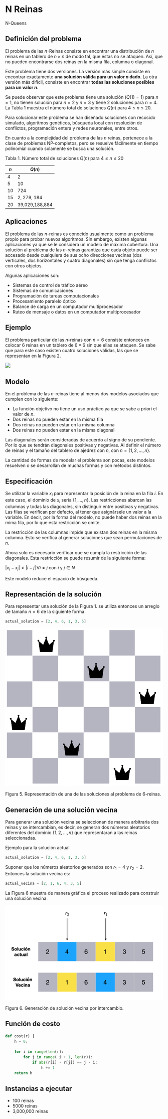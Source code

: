 # N Reinas

N-Queens

## Definición del problema

El problema de las $n$-Reinas consiste en encontrar una distribución de $n$  reinas en un tablero de $n \times n$ de modo tal, que éstas no se ataquen. Así, que no pueden encontrarse dos reinas en la misma fila, columna o diagonal.

Este problema tiene dos versiones. La versión más simple consiste en encontrar exactamente **una solución válida para un valor $n$  dado**. La otra versión más difícil, consiste en encontrar **todas las soluciones posibles para un valor $n$**.

Se puede observar que este problema tiene una solución $(Q(1)=1)$ para $n=1$, no tienen solución para $n=2$ y $n=3$ y tiene 2 soluciones para $n=4$. La Tabla 1 muestra el número total de soluciones $Q(n)$ para $4 \le n \le 20$.

Para solucionar este problema se han diseñado soluciones con recocido simulado, algoritmos genéticos, búsqueda local con resolución de conflictos, programación entera y redes neuronales, entre otros.

En cuanto a la complejidad del problema de las $n$ reinas, pertenece a la clase de problemas NP-completos, pero se resuelve fácilmente en tiempo polinomial cuando solamente se busca una solución.

Tabla 1. Número total de soluciones $Q(n)$ para $4 \le n \le 20$

| $n$    |  $Q(n)$      |
|--------|--------------|
| 4      |  2           |
| 5      |  10           |
| 10     |  724           |
| 15     |  2, 279, 184           |
| 20     |  39,029,188,884           |

## Aplicaciones

El problema de las $n$-reinas es conocido usualmente como un problema propio para probar nuevos algoritmos. Sin embargo, existen algunas aplicaciones ya que se le considera un modelo  de máxima cobertura. Una solución al problema de las $n$-reinas garantiza que cada objeto puede ser accesado desde cualquiera de sus ocho direcciones vecinas (dos verticales, dos horizontales y cuatro diagonales) sin que tenga conflictos con otros objetos.

Algunas aplicaciones son:

- Sistemas de control de tráfico aéreo
- Sistemas de comunicaciones
- Programación de tareas computacionales
- Procesamiento paralelo óptico
- Balance de carga en un computador multiprocesador
- Ruteo de mensaje o datos en un computador multiprocesador

## Ejemplo

El problema particular de las $n$-reinas con $n=6$ consiste entonces en colocar 6 reinas en un tablero de $6 \times 6$ sin que ellas se ataquen. Se sabe que para este caso existen cuatro soluciones válidas, las que se representan en la Figura 2.

![](./img/6-reinas.png)

## Modelo

En el problema de las $n$-reinas tiene al menos dos modelos asociados que cumplen con lo siguiente:

- La función objetivo no tiene un uso práctico ya que se sabe a priori el valor de $n$.
- Dos reinas no pueden estar en la misma fila
- Dos reinas no pueden estar en la misma columna
- Dos reinas no pueden estar en la misma diagonal

Las diagonales serán consideradas de acuerdo al signo de su pendiente. Por lo que se tendrán diagonales positivas y negativas. Al definir el número de reinas y el tamaño del tablero de ajedrez con $n$, con  $n= \{1, 2, \ldots, n\}$.

La cantidad de formas de modelar el problema son pocas, este modelos resuelven o se desarrollan de muchas formas y con métodos distintos.

## Especificación

Se utilizar la variable $x_i$ para representar la posición de la reina en la fila $i$. En este caso, el dominio de $x_i$ sería $\{1, \ldots, n\}$. Las restricciones abarcan las columnas y todas las diagonales, sin distinguir entre positivas y negativas. Las filas se verifican por defecto, al tener que asignársele un valor a la variable. En decir, por la forma del modelo, no puede haber dos reinas en la mima fila, por lo que esta restricción se omite.

La restricción de las columnas impide que existan dos reinas en la misma columna. Esto se verifica al generar soluciones que sean permutaciones de $n$.

Ahora solo es necesario verificar que se cumpla la restricción de las diagonales. Esta restricción se puede resumir de la siguiente forma:

$|x_i -x_j| \neq |i-j| \, \forall i \neq j \text{ con } i \text{ y } j \in N$

Este modelo reduce el espacio de búsqueda.

## Representación de la solución

Para representar una solución de la Figura 1. se utiliza entonces un arreglo de tamaño $n=6$ de la siguiente forma

````python
actual_solution = [2, 4, 6, 1, 3, 5]
````

![](./img/fig5_solucion_actual.png)

Figura 5. Representación de una de las soluciones al problema de 6-reinas.

## Generación de una solución vecina

Para generar una solución vecina se seleccionan de manera arbitraria dos reinas y se intercambian, es decir, se generan dos números aleatorios diferentes del dominio $\{1, 2, \ldots, n\}$ que representaran a las reinas seleccionadas. 

Ejemplo para la solución actual

```python
actual_solution = [2, 4, 6, 1, 3, 5]
```

Suponer que los números aleatorios generados son [](https://i.imgur.com/MuY774M.png) $r_1 = 4$ y $r_2 = 2$. Entonces la solución vecina es:

```python
actual_vecina = [2, 1, 6, 4, 3, 5]
```

La Figura 6 muestra de manera gráfica el proceso realizado para construir una solución vecina.

![](./img/fig6_solucion_vecina.png)

Figura 6. Generación de solución vecina por intercambio.

## Función de costo

```python
def cost(r) {
	h = 0;

	for i in range(len(r):
		for j in range( i + 1, len(r)):
			if abs(r[i] - r[j]) == j - i:
				h += 1
	return h
```

## Instancias a ejecutar

- 100 reinas
- 5000 reinas
- 3,000,000 reinas
